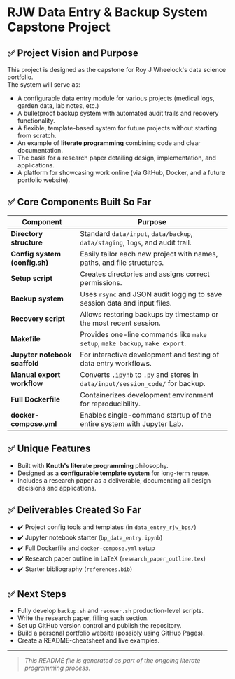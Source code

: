 # RJW Data Entry & Backup System Capstone Project

## ✅ Project Vision and Purpose
This project is designed as the capstone for Roy J Wheelock's data science portfolio.  
The system will serve as:

- A configurable data entry module for various projects (medical logs, garden data, lab notes, etc.)
- A bulletproof backup system with automated audit trails and recovery functionality.
- A flexible, template-based system for future projects without starting from scratch.
- An example of **literate programming** combining code and clear documentation.
- The basis for a research paper detailing design, implementation, and applications.
- A platform for showcasing work online (via GitHub, Docker, and a future portfolio website).

## ✅ Core Components Built So Far

| Component                    | Purpose                                                                          |
|------------------------------|----------------------------------------------------------------------------------|
| **Directory structure**       | Standard `data/input`, `data/backup`, `data/staging`, `logs`, and audit trail.  |
| **Config system (config.sh)** | Easily tailor each new project with names, paths, and file structures.           |
| **Setup script**             | Creates directories and assigns correct permissions.                             |
| **Backup system**            | Uses `rsync` and JSON audit logging to save session data and input files.       |
| **Recovery script**          | Allows restoring backups by timestamp or the most recent session.                |
| **Makefile**                 | Provides one-line commands like `make setup`, `make backup`, `make export`.     |
| **Jupyter notebook scaffold**| For interactive development and testing of data entry workflows.                 |
| **Manual export workflow**   | Converts `.ipynb` to `.py` and stores in `data/input/session_code/` for backup. |
| **Full Dockerfile**          | Containerizes development environment for reproducibility.                       |
| **docker-compose.yml**       | Enables single-command startup of the entire system with Jupyter Lab.           |

## ✅ Unique Features

- Built with **Knuth's literate programming** philosophy.
- Designed as a **configurable template system** for long-term reuse.
- Includes a research paper as a deliverable, documenting all design decisions and applications.

## ✅ Deliverables Created So Far

- ✔️ Project config tools and templates (in `data_entry_rjw_bps/`)
- ✔️ Jupyter notebook starter (`bp_data_entry.ipynb`)
- ✔️ Full Dockerfile and `docker-compose.yml` setup
- ✔️ Research paper outline in LaTeX (`research_paper_outline.tex`)
- ✔️ Starter bibliography (`references.bib`)

## ✅ Next Steps

- Fully develop `backup.sh` and `recover.sh` production-level scripts.
- Write the research paper, filling each section.
- Set up GitHub version control and publish the repository.
- Build a personal portfolio website (possibly using GitHub Pages).
- Create a README-cheatsheet and live examples.

---

> *This README file is generated as part of the ongoing literate programming process.*
